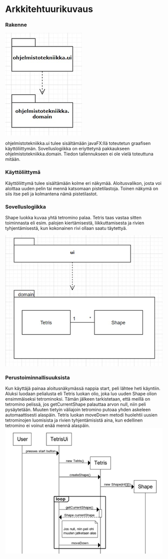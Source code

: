 # Arkkitehtuurikuvaus

### Rakenne

![pakkaus](https://github.com/Birgitt4/ot-htyo/blob/master/dokumentaatio/pakkaukset.jpg)

ohjelmistotekniikka.ui tulee sisältämään javaFX:llä toteutetun graafisen käyttöliittymän. Sovelluslogiikka on eriyttetynä pakkaukseen ohjelmistotekniikka.domain. Tiedon tallennukseen ei ole vielä toteuttuna mitään.

### Käyttöliittymä

Käyttöliittymä tulee sisältämään kolme eri näkymää. Aloitusvalikon, josta voi aloittaa uuden pelin tai mennä katsomaan pistetilastoja. Toinen näkymä on siis itse peli ja kolmantena nämä pistetilastot.

### Sovelluslogiikka

Shape luokka kuvaa yhtä tetromino palaa. Tetris taas vastaa sitten toiminnasta eli esim. palojen kiertämisestä, liikkuttamisesta ja rivien tyhjentämisestä, kun kokonainen rivi ollaan saatu täytettyä. 

![luokat](https://github.com/Birgitt4/ot-htyo/blob/master/dokumentaatio/luokat.jpg)


### Perustoiminnallisuuksista

Kun käyttäjä painaa aloitusnäkymässä nappia start, peli lähtee heti käyntiin. Aluksi luodaan pelialusta eli Tetris luokan olio, joka luo uuden Shape olion ensimmäiseksi tetrominoksi. Tämän jälkeen tarkistetaan, että meillä on tetromino pelissä, jos getCurrentShape palauttaa arvon null, niin peli pysäytetään. Muuten tietyin väliajoin tetromino putoaa yhden askeleen automaattisesti alaspäin. Tetris luokan moveDown metodi huolehtii uusien tetrominojen luomisista ja rivien tyhjentämisistä aina, kun edellinen tetromino ei voinut enää mennä alaspäin.
![alas](https://github.com/Birgitt4/ot-htyo/blob/master/dokumentaatio/Pelinperustoiminnallisuus2.jpg)
